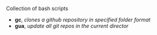 Collection of bash scripts

* **gc**, *clones a github repository in specified folder format*
* **gua**, *update all git repos in the current director*
